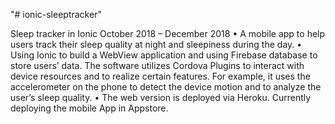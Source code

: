 "# ionic-sleeptracker" 

Sleep tracker in Ionic October 2018 – December 2018 
• A mobile app to help users track their sleep quality at night and sleepiness during the day. 
• Using Ionic to build a WebView application and using Firebase database to store users’ data. The software utilizes Cordova Plugins to interact with device resources and to realize certain features. For example, it uses the accelerometer on the phone to detect the device motion and to analyze the user’s sleep quality. 
• The web version is deployed via Heroku. Currently deploying the mobile App in Appstore.

